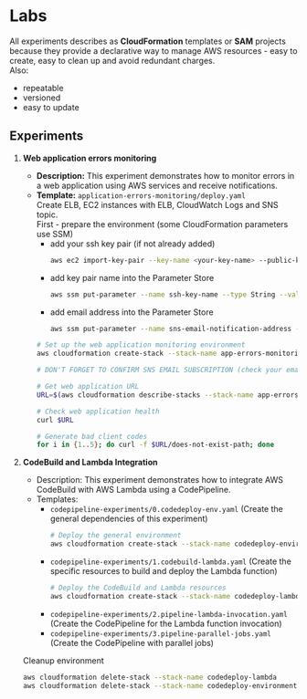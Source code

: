 # Labs
All experiments describes as **CloudFormation** templates or **SAM** projects because they provide a declarative way to manage AWS resources - easy to create, easy to clean up and avoid redundant charges.</br>
Also:
- repeatable
- versioned
- easy to update


## Experiments
1. **Web application errors monitoring**
   - **Description:** This experiment demonstrates how to monitor errors in a web application using AWS services and receive notifications.
   - **Template:** `application-errors-monitoring/deploy.yaml`</br>
        Create ELB, EC2 instances with ELB, CloudWatch Logs and SNS topic.</br>
        First - prepare the environment (some CloudFormation parameters use SSM)</br>
        - add your ssh key pair (if not already added)
            ```bash
            aws ec2 import-key-pair --key-name <your-key-name> --public-key-material file://~/.ssh/id_rsa.pub
            ```
        - add key pair name into the Parameter Store
            ```bash
            aws ssm put-parameter --name ssh-key-name --type String --value <your-key-name>
            ```
        - add email address into the Parameter Store
            ```bash
            aws ssm put-parameter --name sns-email-notification-address --type String --value <your-email-address>
            ```
        ```bash
        # Set up the web application monitoring environment
        aws cloudformation create-stack --stack-name app-errors-monitoring --template-body file://application-errors-monitoring/deploy.yaml --capabilities CAPABILITY_IAM CAPABILITY_NAMED_IAM

        # DON'T FORGET TO CONFIRM SNS EMAIL SUBSCRIPTION (check your email)

        # Get web application URL
        URL=$(aws cloudformation describe-stacks --stack-name app-errors-monitoring --query "Stacks[0].Outputs[?OutputKey=='WebAppUrl'].OutputValue" --output text)

        # Check web application health
        curl $URL

        # Generate bad client codes
        for i in {1..5}; do curl -f $URL/does-not-exist-path; done
        ```

2. **CodeBuild and Lambda Integration**
   - Description: This experiment demonstrates how to integrate AWS CodeBuild with AWS Lambda using a CodePipeline.
   - Templates:
        - `codepipeline-experiments/0.codedeploy-env.yaml` (Create the general dependencies of this experiment)
            ```bash
            # Deploy the general environment
            aws cloudformation create-stack --stack-name codedeploy-environment --template-body file://codepipeline-experiments/0.codedeploy-env.yaml
            ```
        - `codepipeline-experiments/1.codebuild-lambda.yaml` (Create the specific resources to build and deploy the Lambda function)
            ```bash
            # Deploy the CodeBuild and Lambda resources
            aws cloudformation create-stack --stack-name codedeploy-lambda --template-body file://codepipeline-experiments/1.codebuild-lambda.yaml --capabilities CAPABILITY_IAM CAPABILITY_NAMED_IAM
            ```
        - `codepipeline-experiments/2.pipeline-lambda-invocation.yaml` (Create the CodePipeline for the Lambda function invocation)
        - `codepipeline-experiments/3.pipeline-parallel-jobs.yaml` (Create the CodePipeline with parallel jobs)

    Cleanup environment
    ```bash
    aws cloudformation delete-stack --stack-name codedeploy-lambda
    aws cloudformation delete-stack --stack-name codedeploy-environment
    ```
